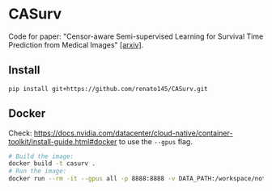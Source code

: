 # CASurv

Code for paper: "Censor-aware Semi-supervised Learning for Survival Time Prediction from Medical Images"
[[arxiv]](https://arxiv.org/abs/).

## Install
`pip install git+https://github.com/renato145/CASurv.git`

<!-- ## Trained models
Pytorch model: `notebooks/example/trained_model.pth` -->

## Docker

Check: https://docs.nvidia.com/datacenter/cloud-native/container-toolkit/install-guide.html#docker to use the `--gpus` flag.

```bash
# Build the image:
docker build -t casurv .
# Run the image:
docker run --rm -it --gpus all -p 8888:8888 -v DATA_PATH:/workspace/notebooks/data casurv:latest
```

<!-- > The Brats2019 data should be inside `DATA_PATH/raw` and the code will generate the preprocessed files in `DATA_PATH/preprocess`. -->

<!-- ## Citation

Please use the following bibtex entry:
```bibtex
@INPROCEEDINGS{hermoza2021posthoc,
  author={Hermoza, Renato and Maicas, Gabriel and Nascimento, Jacinto C. and Carneiro, Gustavo},
  booktitle={2021 IEEE 18th International Symposium on Biomedical Imaging (ISBI)}, 
  title={Post-Hoc Overall Survival Time Prediction From Brain MRI}, 
  year={2021},
  volume={},
  number={},
  pages={1476-1480},
  doi={10.1109/ISBI48211.2021.9433877}}
``` -->
